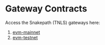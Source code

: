 # Gateway Contracts

Access the Snakepath (TNLS) gateways here:&#x20;

1. [evm-mainnet](evm-mainnet/ "mention")
2. [evm-testnet](evm-testnet/ "mention")
